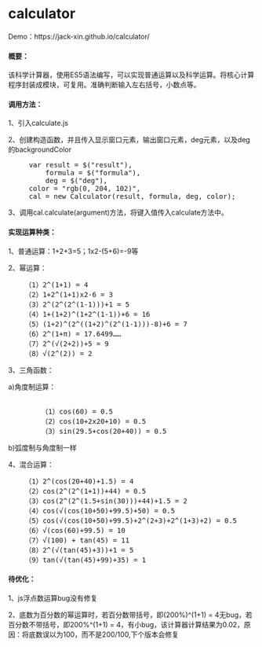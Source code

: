 # calculator
<p>Demo：https://jack-xin.github.io/calculator/</p>
<h4>概要：</h4>
	<p>该科学计算器，使用ES5语法编写，可以实现普通运算以及科学运算。将核心计算程序封装成模块，可复用。准确判断输入左右括号，小数点等。</p>

<h4>调用方法：</h4>
<p>1、引入calculate.js</p>
<p>2、创建构造函数，并且传入显示窗口元素，输出窗口元素，deg元素，以及deg的backgroundColor</p>
<pre>
     var result = $("result"),
    	 formula = $("formula"),
    	 deg = $("deg"),
   	 color = "rgb(0, 204, 102)",
     cal = new Calculator(result, formula, deg, color);
</pre>
<p>3、调用cal.calculate(argument)方法，将键入值传入calculate方法中。</p>

<h4>实现运算种类：</h4>
<p>1、普通运算：1+2+3=5；1x2-(5+6)=-9等</p>
<p>2、幂运算：</p>
<pre>
	（1）2^(1+1) = 4
	（2）1+2^(1+1)x2-6 = 3
	（3）2^(2^(2^(1-1)))+1 = 5
	（4）1+(1+2)^(1+2^(1-1))+6 = 16
	（5）(1+2)^(2^((1+2)^(2^(1-1)))-8)+6 = 7
	（6）2^(1+π) = 17.6499……
	（7）2^(√(2+2))+5 = 9
	（8）√(2^(2)) = 2
</pre>
<p>3、三角函数：</p>
<p>a)角度制运算：</p>
<pre>   
        （1）cos(60) = 0.5
        （2）cos(10+2x20+10) = 0.5
        （3）sin(29.5+cos(20+40)) = 0.5
</pre>
<p>b)弧度制与角度制一样</p>
	
<p>4、混合运算：</p>
<pre>
	（1）2^(cos(20+40)+1.5) = 4
	（2）cos(2^(2^(1+1))+44) = 0.5
	（3）cos(2^(2^(1.5+sin(30)))+44)+1.5 = 2
	（4）cos(√(cos(10+50)+99.5)+50) = 0.5
	（5）cos(√(cos(10+50)+99.5)+2^(2+3)+2^(1+3)+2) = 0.5
	（6）√(cos(60)+99.5) = 10
	（7）√(100) + tan(45) = 11
	（8）2^(√(tan(45)+3))+1 = 5
	（9）tan(√(tan(45)+99)+35) = 1
</pre>
<h4>待优化：</h4>
<p>1、js浮点数运算bug没有修复</p>
<p>2、底数为百分数的幂运算时，若百分数带括号，即(200%)^(1+1) = 4无bug，若百分数不带括号，即200%^(1+1) = 4，有小bug，该计算器计算结果为0.02，原因：将底数误以为100，而不是200/100,下个版本会修复</p>

